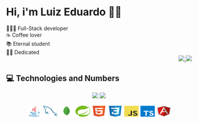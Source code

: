 <h1>Hi, i'm Luiz Eduardo 👋🏽</h1>

<div>

  <div>
  👨🏽‍💻 Full-Stack developer<br>
  ☕ Coffee lover<br>
  📚 Eternal student<br>
  👊🏽 Dedicated
  </div>
  
  <div align="right" widht:>
    <a href="https://linkedin.com/in/luizfnds">
      <img src="https://img.shields.io/badge/LinkedIn-0077B5?style=for-the-badge&logo=linkedin&logoColor=white" />
    </a>
    <a href="mailto:luizeduardofnds@gmail.com">
      <img src="https://img.shields.io/badge/Gmail-B53320?style=for-the-badge&logo=gmail&logoColor=white" />
    </a>
  </div>
  
</div>



## 💻 Technologies and Numbers
<div align="center">
  <img height="200em" src="https://github-readme-stats.vercel.app/api/top-langs/?username=Luizfnds&langs_count=3&theme=transparent&hide_border=true"/>
  <img height="200em" src="http://github-readme-streak-stats.herokuapp.com?user=Luizfnds&theme=modern-    lilac2&hide_border=true&sideNums=DDDDDD&currStreakLabel=364BFF&sideLabels=364BFF&ring=364BFF&fire=0303DD&background=FFFFFF00"/>
  <div style="display: inline_block"><br>
    <img align="center" title="Java" height="30" width="40" src="https://raw.githubusercontent.com/devicons/devicon/master/icons/java/java-original.svg">
    <img align="center" title="MySQL" height="30" width="40" src="https://raw.githubusercontent.com/devicons/devicon/master/icons/mysql/mysql-original.svg">
    <img align="center" title="MongoDB" height="30" width="40" src="https://raw.githubusercontent.com/devicons/devicon/master/icons/mongodb/mongodb-original.svg">
    <img align="center" title="Spring" height="30" width="40" src="https://raw.githubusercontent.com/devicons/devicon/master/icons/spring/spring-original.svg">
    <img align="center" title="HTML5" height="30" width="40" src="https://raw.githubusercontent.com/devicons/devicon/master/icons/html5/html5-original.svg">
    <img align="center" title="CSS3" height="30" width="40" src="https://raw.githubusercontent.com/devicons/devicon/master/icons/css3/css3-original.svg">
    <img align="center" title="JavaScript" height="30" width="40" src="https://raw.githubusercontent.com/devicons/devicon/master/icons/javascript/javascript-original.svg">
    <img align="center" title="TypeScript" height="30" width="40" src="https://raw.githubusercontent.com/devicons/devicon/master/icons/typescript/typescript-original.svg">
    <img align="center" title="Angular" height="30" width="40" src="https://raw.githubusercontent.com/devicons/devicon/master/icons/angularjs/angularjs-original.svg">
  </div>
</div>
